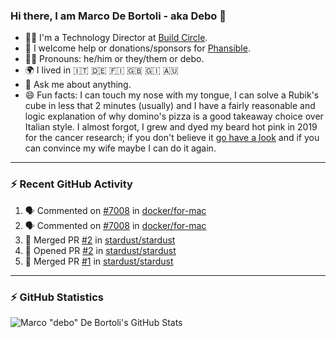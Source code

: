 ### Hi there, I am Marco De Bortoli - aka Debo 👋

- 🧑‍💻 I'm a Technology Director at [Build Circle][build-circle].
- 🙏 I welcome help or donations/sponsors for [Phansible][phansible].
- 🏳️‍🌈 Pronouns: he/him or they/them or debo.
- 🌍 I lived in 🇮🇹 🇩🇪 🇫🇮 🇬🇧 🇬🇮 🇦🇺
- 💬 Ask me about anything.
- 😄 Fun facts: I can touch my nose with my tongue, I can solve a Rubik's cube in less that 2 minutes (usually) and I have a fairly reasonable and logic explanation of why domino's pizza is a good takeaway choice over Italian style. I almost forgot, I grew and dyed my beard hot pink in 2019 for the cancer research; if you don't believe it [go have a look][make-it-pink] and if you can convince my wife maybe I can do it again.

---

### ⚡ Recent GitHub Activity

<!--START_SECTION:activity-->
1. 🗣 Commented on [#7008](https://github.com/docker/for-mac/issues/7008#issuecomment-1780125980) in [docker/for-mac](https://github.com/docker/for-mac)
2. 🗣 Commented on [#7008](https://github.com/docker/for-mac/issues/7008#issuecomment-1778734879) in [docker/for-mac](https://github.com/docker/for-mac)
3. 🎉 Merged PR [#2](https://github.com/stardust/stardust/pull/2) in [stardust/stardust](https://github.com/stardust/stardust)
4. 💪 Opened PR [#2](https://github.com/stardust/stardust/pull/2) in [stardust/stardust](https://github.com/stardust/stardust)
5. 🎉 Merged PR [#1](https://github.com/stardust/stardust/pull/1) in [stardust/stardust](https://github.com/stardust/stardust)
<!--END_SECTION:activity-->

---
### ⚡ GitHub Statistics

![Marco "debo" De Bortoli's GitHub Stats](https://github-readme-stats.vercel.app/api?username=debo&show_icons=true&theme=github_dark&count_private=true&include_all_commits=true)

<!--
**debo/debo** is a ✨ _special_ ✨ repository because its `README.md` (this file) appears on your GitHub profile.

Here are some ideas to get you started:

- 🔭 I’m currently working on ...
- 🌱 I’m currently learning ...
- 👯 I’m looking to collaborate on ...
- 🤔 I’m looking for help with ...
- 💬 Ask me about ...
- 📫 How to reach me: ...
- 😄 Pronouns: ...
- ⚡ Fun fact: ...
-->

[build-circle]: https://www.buildcircle.co.uk
[phansible]: https://phansible.com
[make-it-pink]: https://fundraise.cancerresearchuk.org/page/makeitpink
[linkedin]: https://www.linkedin.com/in/markdebortoli/
